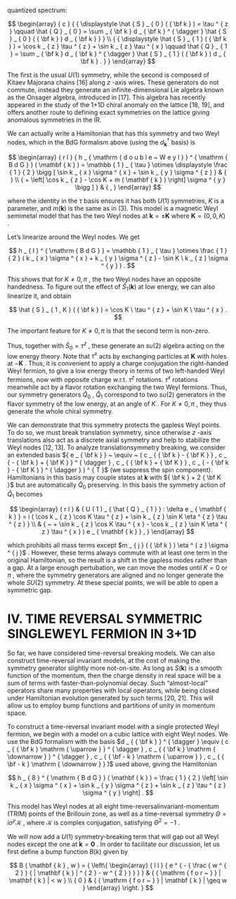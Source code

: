 quantized spectrum:  

$$
\begin{array} { c } { { \displaystyle \hat { S } _ { 0 } ( { \bf k } ) = \tau ^ { z } \qquad \hat { Q } _ { 0 } = \sum _ { \bf k } d _ { \bf k } ^ { \dagger } \hat { S } _ { 0 } ( { \bf k } ) d _ { \bf k } } } \\ { { \displaystyle \hat { S } _ { 1 } ( { \bf k } ) = \cos k _ { z } \tau ^ { z } + \sin k _ { z } \tau ^ { x } \qquad \hat { Q } _ { 1 } = \sum _ { \bf k } d _ { \bf k } ^ { \dagger } \hat { S } _ { 1 } ( { \bf k } ) d _ { \bf k } . } } \end{array}
$$  

The first is the usual $U ( 1 )$ symmetry, while the second is composed of Kitaev Majorana chains [16] along $z$ -axis wires. These generators do not commute, instead they generate an infinite-dimensional Lie algebra known as the Onsager algebra, introduced in [17]. This algebra has recently appeared in the study of the 1+1D chiral anomaly on the lattice [18, 19], and offers another route to defining exact symmetries on the lattice giving anomalous symmetries in the IR.  

We can actually write a Hamiltonian that has this symmetry and two Weyl nodes, which in the BdG formalism above (using the $d _ { \mathbf { k } } ^ { \dagger }$ basis) is  

$$
\begin{array} { r l } { h _ { \mathrm { d o u b l e ~ W e y l } } ^ { \mathrm { B d G } } ( \mathbf { k } ) = \mathbb { 1 } _ { \tau } \otimes \displaystyle \frac { 1 } { 2 } \bigg [ \sin k _ { x } \sigma ^ { x } + \sin k _ { y } \sigma ^ { z } } & { } \\ { + \left[ \cos k _ { z } - \cos K + m ( \mathbf { k } ) \right] \sigma ^ { y } \bigg ] } & { , } \end{array}
$$  

where the identity in the $\tau$ basis ensures it has both $U ( 1 )$ symmetries, $K$ is a parameter, and $m ( \mathbf { k } )$ is the same as in (3). This model is a magnetic Weyl semimetal model that has the two Weyl nodes at $\mathbf { k } = \pm \mathbf { K }$ where $\mathbf { K } = ( 0 , 0 , K )$ .  

Let’s linearize around the Weyl nodes. We get  

$$
h _ { l } ^ { \mathrm { B d G } } = \mathbb { 1 } _ { \tau } \otimes \frac { 1 } { 2 } ( k _ { x } \sigma ^ { x } + k _ { y } \sigma ^ { z } - \sin K \ k _ { z } \sigma ^ { y } ) .
$$  

This shows that for $K \neq 0 , \pi$ , the two Weyl nodes have an opposite handedness. To figure out the effect of ${ \hat { S } } _ { 1 } ( \mathbf { k } )$ at low energy, we can also linearize it, and obtain  

$$
\hat { S } _ { 1 , K } ( { \bf k } ) = \cos K \ \tau ^ { z } + \sin K \ \tau ^ { x } .
$$  

The important feature for $K \neq 0 , \pi$ is that the second term is non-zero.  

Thus, together with $\hat { S } _ { 0 } = \tau ^ { z }$ , these generate an $s u ( 2 )$ algebra acting on the low energy theory. Note that $\tau ^ { x }$ acts by exchanging particles at $\mathbf { K }$ with holes at $- \mathbf { K }$ . Thus, it is convenient to apply a charge conjugation the right-handed Weyl fermion, to give a low energy theory in terms of two left-handed Weyl fermions, now with opposite charge w.r.t. $\tau ^ { z }$ rotations. $\tau ^ { x }$ rotations meanwhile act by a flavor rotation exchanging the two Weyl fermions. Thus, our symmetry generators $\hat { Q } _ { 0 }$ , $\hat { Q } _ { 1 }$ correspond to two $s u ( 2 )$ generators in the flavor symmetry of the low energy, at an angle of $K$ . For $K \neq 0 , \pi$ , they thus generate the whole chiral symmetry.  

We can demonstrate that this symmetry protects the gapless Weyl points. To do so, we must break translation symmetry, since otherwise $z$ -axis translations also act as a discrete axial symmetry and help to stabilize the Weyl nodes [12, 13]. To analyze translationsymmetry breaking, we consider an extended basis ${ e _ { \bf k } } ~ \equiv ~ ( c _ { { \bf k } - { \bf K } } , c _ { - { \bf k } + { \bf K } } ^ { \dagger } , c _ { { \bf k } + { \bf K } } , c _ { - { \bf k } - { \bf K } } ^ { \dagger } ) ^ { T }$ (we suppress the spin component). Hamiltonians in this basis may couple states at $\mathbf { k }$ with ${ \bf k } + 2 { \bf K }$ but are automatically $\hat { Q } _ { 0 }$ preserving. In this basis the symmetry action of $\hat { Q } _ { 1 }$ becomes  

$$
\begin{array} { r l } & { U ( 1 ) _ { \hat { Q } _ { 1 } } : \delta e _ { \mathbf { k } } = i ( \cos k _ { z } \cos K \tau ^ { z } + \sin k _ { z } \sin K \eta ^ { z } \tau ^ { z } } \\ & { ~ + \sin k _ { z } \cos K \tau ^ { x } - \cos k _ { z } \sin K \eta ^ { z } \tau ^ { x } ) e _ { \mathbf { k } } , } \end{array}
$$  

which prohibits all mass terms except $m _ { j } ( { \bf k } ) \eta ^ { z } \sigma ^ { j }$ . However, these terms always commute with at least one term in the original Hamiltonian, so the result is a shift in the gapless modes rather than a gap. At a large enough pertubation, we can move the modes until $K = 0$ or $\pi$ , where the symmetry generators are aligned and no longer generate the whole $S U ( 2 )$ symmetry. At these special points, we will be able to open a symmetric gap.  

# IV. TIME REVERSAL SYMMETRIC SINGLEWEYL FERMION IN 3+1D  

So far, we have considered time-reversal breaking models. We can also construct time-reversal invariant models, at the cost of making the symmetry generator slightly more not-on-site. As long as $S ( \mathbf { k } )$ is a smooth function of the momentum, then the charge density in real space will be a sum of terms with faster-than-polynomial decay. Such “almost-local” operators share many properties with local operators, while being closed under Hamiltonian evolution generated by such terms [20, 21]. This will allow us to employ bump functions and partitions of unity in momentum space.  

To construct a time-reversal invariant model with a single protected Weyl fermion, we begin with a model on a cubic lattice with eight Weyl nodes. We use the BdG formalism with the basis $d _ { { \bf k } } ^ { \dagger } \equiv ( c _ { { \bf k } \mathrm { \uparrow } } ^ { \dagger } , c _ { { \bf k } \mathrm { \downarrow } } ^ { \dagger } , c _ { { \bf - k } \mathrm { \uparrow } } , c _ { { \bf - k } \mathrm { \downarrow } } )$ used above, giving the Hamiltonian  

$$
h _ { 8 } ^ { \mathrm { B d G } } ( \mathbf { k } ) = \frac { 1 } { 2 } \left[ \sin k _ { x } \sigma ^ { x } + \sin k _ { y } \sigma ^ { z } + \sin k _ { z } \tau ^ { z } \sigma ^ { y } \right] .
$$  

This model has Weyl nodes at all eight time-reversalinvariant-momentum (TRIM) points of the Brillouin zone, as well as a time-reversal symmetry $\Theta = i \sigma ^ { y } \mathcal { K }$ , where $\mathcal { K }$ is complex conjugation, satisfying $\Theta ^ { 2 } = - 1$ .  

We will now add a $U ( 1 )$ symmetry-breaking term that will gap out all Weyl nodes except the one at $\mathbf k = \mathbf 0$ . In order to facilitate our discussion, let us first define a bump function $B ( k )$ given by  

$$
B ( \mathbf { k } , w ) = { \left\{ \begin{array} { l l } { e ^ { - { \frac { w ^ { 2 } } { | \mathbf { k } | ^ { 2 } - w ^ { 2 } } } } } & { { \mathrm { f o r ~ } } | \mathbf { k } | < w } \\ { 0 } & { { \mathrm { f o r ~ } } | \mathbf { k } | \geq w } \end{array} \right. }
$$  